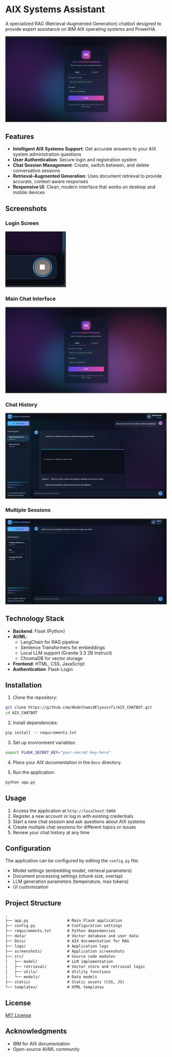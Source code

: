 # AIX Systems Assistant

A specialized RAG (Retrieval-Augmented Generation) chatbot designed to provide expert assistance on IBM AIX operating systems and PowerHA.

![AIX Systems Assistant Interface](screenshots/Screenshot%202025-05-28%20174939.png)

## Features

- **Intelligent AIX Systems Support**: Get accurate answers to your AIX system administration questions
- **User Authentication**: Secure login and registration system
- **Chat Session Management**: Create, switch between, and delete conversation sessions
- **Retrieval-Augmented Generation**: Uses document retrieval to provide accurate, context-aware responses
- **Responsive UI**: Clean, modern interface that works on desktop and mobile devices

## Screenshots

### Login Screen
![Login Screen](screenshots/Screenshot%202025-05-28%20183418.png)

### Main Chat Interface
![Main Chat Interface](screenshots/Screenshot%202025-05-28%20174939.png)

### Chat History
![Chat History](screenshots/Screenshot%202025-05-28%20194149.png)

### Multiple Sessions
![Multiple Sessions](screenshots/Screenshot%202025-05-28%20180508.png)

## Technology Stack

- **Backend**: Flask (Python)
- **AI/ML**: 
  - LangChain for RAG pipeline
  - Sentence Transformers for embeddings
  - Local LLM support (Granite 3.3 2B Instruct)
  - ChromaDB for vector storage
- **Frontend**: HTML, CSS, JavaScript
- **Authentication**: Flask-Login

## Installation

1. Clone the repository:
```bash
git clone https://github.com/AbdelhamidElyoussfi/AIX_CHATBOT.git
cd AIX_CHATBOT
```

2. Install dependencies:
```bash
pip install -r requirements.txt
```

3. Set up environment variables:
```bash
export FLASK_SECRET_KEY="your-secret-key-here"
```

4. Place your AIX documentation in the `Docs` directory.

5. Run the application:
```bash
python app.py
```

## Usage

1. Access the application at `http://localhost:5000`
2. Register a new account or log in with existing credentials
3. Start a new chat session and ask questions about AIX systems
4. Create multiple chat sessions for different topics or issues
5. Review your chat history at any time

## Configuration

The application can be configured by editing the `config.py` file:

- Model settings (embedding model, retrieval parameters)
- Document processing settings (chunk size, overlap)
- LLM generation parameters (temperature, max tokens)
- UI customization

## Project Structure

```
.
├── app.py                 # Main Flask application
├── config.py              # Configuration settings
├── requirements.txt       # Python dependencies
├── data/                  # Vector database and user data
├── Docs/                  # AIX documentation for RAG
├── logs/                  # Application logs
├── screenshots/           # Application screenshots
├── src/                   # Source code modules
│   ├── model/             # LLM implementation
│   ├── retrieval/         # Vector store and retrieval logic
│   ├── utils/             # Utility functions
│   └── models/            # Data models
├── static/                # Static assets (CSS, JS)
└── templates/             # HTML templates
```

## License

[MIT License](LICENSE)

## Acknowledgments

- IBM for AIX documentation
- Open-source AI/ML community
